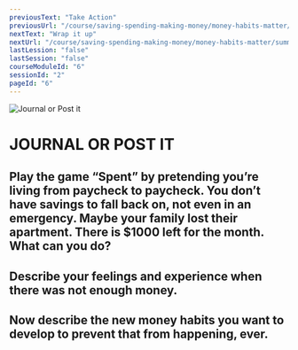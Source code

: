 ```yaml
---
previousText: "Take Action"
previousUrl: "/course/saving-spending-making-money/money-habits-matter/discussion"
nextText: "Wrap it up"
nextUrl: "/course/saving-spending-making-money/money-habits-matter/summary"
lastLession: "false"
lastSession: "false"
courseModuleId: "6"
sessionId: "2"
pageId: "6"
---
```



![Journal or Post it](/assets/img/journal-it.png)
# JOURNAL OR POST IT

## Play the game “Spent” by pretending you’re living from paycheck to paycheck. You don’t have savings to fall back on, not even in an emergency. Maybe your family lost their apartment. There is $1000 left for the month. What can you do?

 ## Describe your feelings and experience when there was not enough money.
<sparkle-feed-post assignment-name="Describe your feelings and experience when there was not enough money." ></sparkle-feed-post>

## Now describe the new money habits you want to develop to prevent that from happening, ever.
<sparkle-feed-post assignment-name="Now describe the new money habits you want to develop to prevent that from happening, ever." ></sparkle-feed-post>
